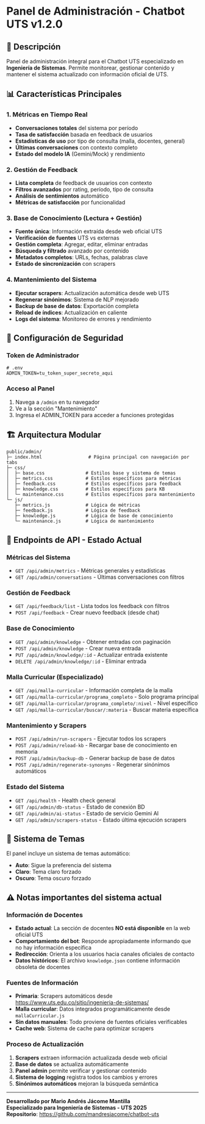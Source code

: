 # Panel de Administración - Chatbot UTS v1.2.0

## 🎯 Descripción

Panel de administración integral para el Chatbot UTS especializado en **Ingeniería de Sistemas**. Permite monitorear, gestionar contenido y mantener el sistema actualizado con información oficial de UTS.

## 📊 Características Principales

### 1. Métricas en Tiempo Real
- **Conversaciones totales** del sistema por período
- **Tasa de satisfacción** basada en feedback de usuarios
- **Estadísticas de uso** por tipo de consulta (malla, docentes, general)
- **Últimas conversaciones** con contexto completo
- **Estado del modelo IA** (Gemini/Mock) y rendimiento

### 2. Gestión de Feedback
- **Lista completa** de feedback de usuarios con contexto
- **Filtros avanzados** por rating, período, tipo de consulta
- **Análisis de sentimientos** automático
- **Métricas de satisfacción** por funcionalidad

### 3. Base de Conocimiento (Lectura + Gestión)
- **Fuente única**: Información extraída desde web oficial UTS
- **Verificación de fuentes** UTS vs externas
- **Gestión completa**: Agregar, editar, eliminar entradas
- **Búsqueda y filtrado** avanzado por contenido
- **Metadatos completos**: URLs, fechas, palabras clave
- **Estado de sincronización** con scrapers

### 4. Mantenimiento del Sistema
- **Ejecutar scrapers**: Actualización automática desde web UTS
- **Regenerar sinónimos**: Sistema de NLP mejorado
- **Backup de base de datos**: Exportación completa
- **Reload de índices**: Actualización en caliente
- **Logs del sistema**: Monitoreo de errores y rendimiento

## 🔐 Configuración de Seguridad

### Token de Administrador
```env
# .env
ADMIN_TOKEN=tu_token_super_secreto_aqui
```

### Acceso al Panel
1. Navega a `/admin` en tu navegador
2. Ve a la sección "Mantenimiento"
3. Ingresa el ADMIN_TOKEN para acceder a funciones protegidas

## 🏗️ Arquitectura Modular

```
public/admin/
├─ index.html                 # Página principal con navegación por tabs
├─ css/
│  ├─ base.css               # Estilos base y sistema de temas
│  ├─ metrics.css            # Estilos específicos para métricas
│  ├─ feedback.css           # Estilos específicos para feedback
│  ├─ knowledge.css          # Estilos específicos para KB
│  └─ maintenance.css        # Estilos específicos para mantenimiento
└─ js/
   ├─ metrics.js             # Lógica de métricas
   ├─ feedback.js            # Lógica de feedback
   ├─ knowledge.js           # Lógica de base de conocimiento
   └─ maintenance.js         # Lógica de mantenimiento
```

## 🔌 Endpoints de API - Estado Actual

### Métricas del Sistema
- `GET /api/admin/metrics` - Métricas generales y estadísticas
- `GET /api/admin/conversations` - Últimas conversaciones con filtros

### Gestión de Feedback
- `GET /api/feedback/list` - Lista todos los feedback con filtros
- `POST /api/feedback` - Crear nuevo feedback (desde chat)

### Base de Conocimiento
- `GET /api/admin/knowledge` - Obtener entradas con paginación
- `POST /api/admin/knowledge` - Crear nueva entrada
- `PUT /api/admin/knowledge/:id` - Actualizar entrada existente
- `DELETE /api/admin/knowledge/:id` - Eliminar entrada

### Malla Curricular (Especializado)
- `GET /api/malla-curricular` - Información completa de la malla
- `GET /api/malla-curricular/programa_completo` - Solo programa principal
- `GET /api/malla-curricular/programa_completo/:nivel` - Nivel específico
- `GET /api/malla-curricular/buscar/:materia` - Buscar materia específica

### Mantenimiento y Scrapers
- `POST /api/admin/run-scrapers` - Ejecutar todos los scrapers
- `POST /api/admin/reload-kb` - Recargar base de conocimiento en memoria
- `POST /api/admin/backup-db` - Generar backup de base de datos
- `POST /api/admin/regenerate-synonyms` - Regenerar sinónimos automáticos

### Estado del Sistema
- `GET /api/health` - Health check general
- `GET /api/admin/db-status` - Estado de conexión BD
- `GET /api/admin/ai-status` - Estado de servicio Gemini AI
- `GET /api/admin/scrapers-status` - Estado última ejecución scrapers

## 🎨 Sistema de Temas

El panel incluye un sistema de temas automático:
- **Auto**: Sigue la preferencia del sistema
- **Claro**: Tema claro forzado
- **Oscuro**: Tema oscuro forzado

## ⚠️ Notas importantes del sistema actual

### Información de Docentes
- **Estado actual**: La sección de docentes **NO está disponible** en la web oficial UTS
- **Comportamiento del bot**: Responde apropiadamente informando que no hay información específica
- **Redirección**: Orienta a los usuarios hacia canales oficiales de contacto
- **Datos históricos**: El archivo `knowledge.json` contiene información obsoleta de docentes

### Fuentes de Información
- **Primaria**: Scrapers automáticos desde https://www.uts.edu.co/sitio/ingenieria-de-sistemas/
- **Malla curricular**: Datos integrados programáticamente desde `mallaCurricular.js`
- **Sin datos manuales**: Todo proviene de fuentes oficiales verificables
- **Cache web**: Sistema de cache para optimizar scrapers

### Proceso de Actualización
1. **Scrapers** extraen información actualizada desde web oficial
2. **Base de datos** se actualiza automáticamente
3. **Panel admin** permite verificar y gestionar contenido  
4. **Sistema de logging** registra todos los cambios y errores
5. **Sinónimos automáticos** mejoran la búsqueda semántica

---

**Desarrollado por Mario Andrés Jácome Mantilla**  
**Especializado para Ingeniería de Sistemas - UTS 2025**  
**Repositorio**: https://github.com/mandresjacome/chatbot-uts
